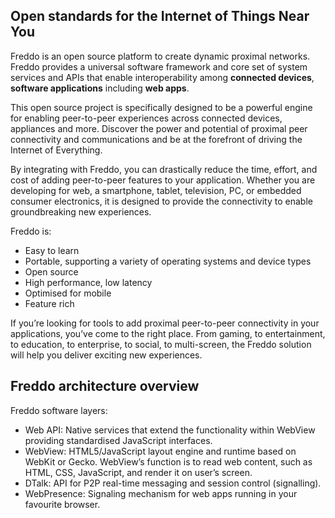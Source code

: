 ## Open standards for the Internet of Things Near You ##

Freddo is an open source platform to create dynamic proximal networks. Freddo provides a universal software framework and core set of system services and APIs that enable interoperability among **connected devices**, **software applications** including **web apps**.

This open source project is specifically designed to be a powerful engine for enabling peer-to-peer experiences across connected devices, appliances and more. Discover the power and potential of proximal peer connectivity and communications and be at the forefront of driving the Internet of Everything.

By integrating with Freddo, you can drastically reduce the time, effort, and cost of adding peer-to-peer features to your application. Whether you are developing for web, a smartphone, tablet, television, PC, or embedded consumer electronics, it is designed to provide the connectivity to enable groundbreaking new experiences.

Freddo is:

  * Easy to learn
  * Portable, supporting a variety of operating systems and device types
  * Open source
  * High performance, low latency
  * Optimised for mobile
  * Feature rich

If you’re looking for tools to add proximal peer-to-peer connectivity in your applications, you’ve come to the right place. From gaming, to entertainment, to education, to enterprise, to social, to multi-screen, the Freddo solution will help you deliver exciting new experiences.

## Freddo architecture overview ##

Freddo software layers:
  * Web API: Native services that extend the functionality within WebView providing standardised JavaScript interfaces.
  * WebView: HTML5/JavaScript layout engine and runtime based on WebKit or Gecko. WebView’s function is to read web content, such as HTML, CSS, JavaScript, and render it on user’s screen.
  * DTalk:  API for P2P real-time messaging and session control (signalling).
  * WebPresence: Signaling mechanism for web apps running in your favourite browser.